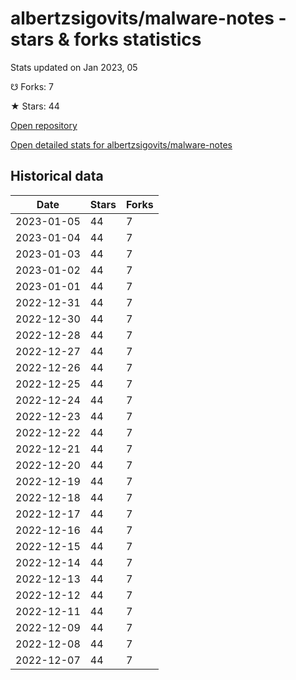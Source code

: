 # albertzsigovits/malware-notes - stars & forks statistics

Stats updated on Jan 2023, 05

☋ Forks: 7

★ Stars: 44

[Open repository](https://github.com/albertzsigovits/malware-notes)

[Open detailed stats for albertzsigovits/malware-notes](https://reviewgithub.com/rep/albertzsigovits/malware-notes)

## Historical data
| Date | Stars | Forks |
|------|-------|-------|
| 2023-01-05 | 44 | 7 | 
| 2023-01-04 | 44 | 7 | 
| 2023-01-03 | 44 | 7 | 
| 2023-01-02 | 44 | 7 | 
| 2023-01-01 | 44 | 7 | 
| 2022-12-31 | 44 | 7 | 
| 2022-12-30 | 44 | 7 | 
| 2022-12-28 | 44 | 7 | 
| 2022-12-27 | 44 | 7 | 
| 2022-12-26 | 44 | 7 | 
| 2022-12-25 | 44 | 7 | 
| 2022-12-24 | 44 | 7 | 
| 2022-12-23 | 44 | 7 | 
| 2022-12-22 | 44 | 7 | 
| 2022-12-21 | 44 | 7 | 
| 2022-12-20 | 44 | 7 | 
| 2022-12-19 | 44 | 7 | 
| 2022-12-18 | 44 | 7 | 
| 2022-12-17 | 44 | 7 | 
| 2022-12-16 | 44 | 7 | 
| 2022-12-15 | 44 | 7 | 
| 2022-12-14 | 44 | 7 | 
| 2022-12-13 | 44 | 7 | 
| 2022-12-12 | 44 | 7 | 
| 2022-12-11 | 44 | 7 | 
| 2022-12-09 | 44 | 7 | 
| 2022-12-08 | 44 | 7 | 
| 2022-12-07 | 44 | 7 | 

